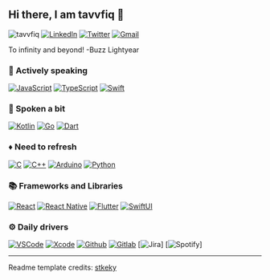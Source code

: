 <!--
**tavvfiq/tavvfiq** is a ✨ _special_ ✨ repository because its `README.md` (this file) appears on your GitHub profile.

Here are some ideas to get you started:

- 🔭 I’m currently working on ...
- 🌱 I’m currently learning ...
- 👯 I’m looking to collaborate on ...
- 🤔 I’m looking for help with ...
- 💬 Ask me about ...
- 📫 How to reach me: ...
- 😄 Pronouns: ...
- ⚡ Fun fact: ...
-->
## Hi there, I am tavvfiq 👋

![tavvfiq](https://img.shields.io/badge/tavvfiq-03a9f4?style=flat-square)
[![LinkedIn](https://img.shields.io/badge/linkedin-black?style=flat-square&logo=linkedin)](https://linkedin.com/in/taufiq-widi/)
[![Twitter](https://img.shields.io/badge/twitter-black?style=flat-square&logo=twitter)](https://twitter.com/tavvfiq/)
[![Gmail](https://img.shields.io/badge/gmail-black?style=flat-square&logo=gmail)](mailto:taufiqwidinugroho@gmail.com)

To infinity and beyond! -Buzz Lightyear

### 🔹 Actively speaking

[![JavaScript](https://img.shields.io/badge/Javascript-black?style=for-the-badge&logo=javascript)](https://www.javascript.com/)
[![TypeScript](https://img.shields.io/badge/Typescript-black?style=for-the-badge&logo=typescript)](https://www.typescriptlang.org/)
[![Swift](https://img.shields.io/badge/Swift-black?style=for-the-badge&logo=swift)](https://developer.apple.com/swift/)

### 🔸 Spoken a bit

[![Kotlin](https://img.shields.io/badge/Kotlin-black?style=for-the-badge&logo=kotlin)](https://www.javascript.com/)
[![Go](https://img.shields.io/badge/Go-black?style=for-the-badge&logo=go)](https://www.typescriptlang.org/)
[![Dart](https://img.shields.io/badge/Dart-black?style=for-the-badge&logo=dart)](https://developer.apple.com/swift/)

### ♦️ Need to refresh

[![C](https://img.shields.io/badge/C-black?style=for-the-badge&logo=c)](https://www.learn-c.org/)
[![C++](https://img.shields.io/badge/C++-black?style=for-the-badge&logo=c%2B%2B)](https://www.cplusplus.org/)
[![Arduino](https://img.shields.io/badge/Arduino-black?style=for-the-badge&logo=arduino)](http://www.arduino.cc)
[![Python](https://img.shields.io/badge/Python-black?style=for-the-badge&logo=python)](https://www.python.org)

### 📚 Frameworks and Libraries

[![React](https://img.shields.io/badge/React-black?style=for-the-badge&logo=react)](https://reactjs.org)
[![React Native](https://img.shields.io/badge/React%20Native-black?style=for-the-badge&logo=react)](https://reactnative.dev)
[![Flutter](https://img.shields.io/badge/Flutter-black?style=for-the-badge&logo=flutter)](https://flutter.dev)
[![SwiftUI](https://img.shields.io/badge/SwiftUI-black?style=for-the-badge&logo=swift)](https://developer.apple.com/documentation/swiftui/)

### ⚙️ Daily drivers

[![VSCode](https://img.shields.io/badge/vscode-black?style=for-the-badge&logo=visual%20studio%20code)](https://reactjs.org)
[![Xcode](https://img.shields.io/badge/Xcode-black?style=for-the-badge&logo=Xcode)](https://reactnative.dev)
[![Github](https://img.shields.io/badge/GitHub-black?style=for-the-badge&logo=github)](https://flutter.dev)
[![Gitlab](https://img.shields.io/badge/Gitlab-black?style=for-the-badge&logo=gitlab)](https://flutter.dev)
[![Jira](https://img.shields.io/badge/Jira-black?style=for-the-badge&logo=jira)]
[![Spotify](https://img.shields.io/badge/Spotify-black?style=for-the-badge&logo=spotify)]

-----
Readme template credits: [stkeky](https://github.com/stkeky)
